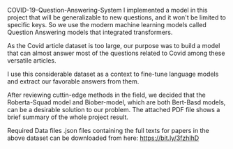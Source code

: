 COVID-19-Question-Answering-System
I implemented a model in this project that will be generalizable to new questions, and it won't be limited to specific keys. So we use the modern machine learning models called Question Answering models that integrated transformers.

As the Covid article dataset is too large, our purpose was to build a model that can almost answer most of the questions related to Covid among these versatile articles.

I use this considerable dataset as a context to fine-tune language models and extract our favorable answers from them. 

After reviewing cuttin-edge methods in the field, we decided that the Roberta-Squad model and Biober-model, which are both Bert-Basd models, can be a desirable solution to our problem.
The attached PDF file shows a brief summary of the whole project result.

Required Data files
.json files containing the full texts for papers in the above dataset can be downloaded from here: https://bit.ly/3fzhlhD
